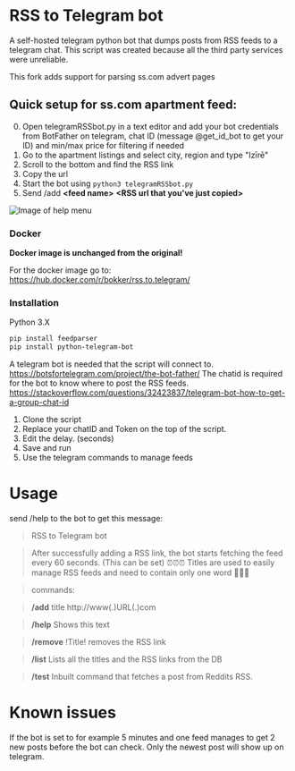 

# RSS to Telegram bot
A self-hosted telegram python bot that dumps posts from RSS feeds to a telegram chat. This script was created because all the third party services were unreliable. 

This fork adds support for parsing ss.com advert pages

## Quick setup for ss.com apartment feed:
0. Open telegramRSSbot.py in a text editor and add your bot credentials from BotFather on telegram, chat ID (message @get_id_bot to get your ID) and min/max price for filtering if needed
1. Go to the apartment listings and select city, region and type "Izīrē"
2. Scroll to the bottom and find the RSS link
3. Copy the url
4. Start the bot using `python3 telegramRSSbot.py`
5. Send /add **\<feed name\>** **\<RSS url that you've just copied\>**

![Image of help menu](https://bokker.github.io/telegram.png)

### Docker
**Docker image is unchanged from the original!**

For the docker image go to: https://hub.docker.com/r/bokker/rss.to.telegram/

### Installation
Python 3.X
```sh 
pip install feedparser
pip install python-telegram-bot
```

A telegram bot is needed that the script will connect to. https://botsfortelegram.com/project/the-bot-father/
The chatid is required for the bot to know where to post the RSS feeds. https://stackoverflow.com/questions/32423837/telegram-bot-how-to-get-a-group-chat-id

1. Clone the script
2. Replace your chatID and Token on the top of the script.
3. Edit the delay. (seconds)
4. Save and run
5. Use the telegram commands to manage feeds 

# Usage
send /help to the bot to get this message: 

>RSS to Telegram bot

>After successfully adding a RSS link, the bot starts fetching the feed every 60 seconds. (This can be set) ⏰⏰⏰
>Titles are used to easily manage RSS feeds and need to contain only one word 📝📝📝

>commands:

>**/add** title http://www(.)URL(.)com

>**/help** Shows this text 

>**/remove** !Title! removes the RSS link

>**/list** Lists all the titles and the RSS links from the DB

>**/test** Inbuilt command that fetches a post from Reddits RSS.


# Known issues
 If the bot is set to for example 5 minutes and one feed manages to get 2 new posts before the bot can check. Only the newest post will show up on telegram.
